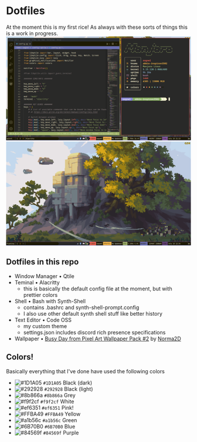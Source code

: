 # Dotfiles
At the moment this is my first rice! As always with these sorts of things this is a work in progress.
![A screenshot of a screen showcasing a terminal using a fetch script and an instance of Code OSS.](./photos/first_rice_code_and_term.png?raw=true)
![A screenshot of an empty screen showcasing a wallpaper with grey sci-fi esc buildings and green trees on a sunny day. Spaceships are causally flying in the background. At the bottom of the screen is a bar showcasing some key information about the computer's functionality.](./photos/first_rice_wallpaper.png?raw=true)

## Dotfiles in this repo 
- Window Manager • Qtile
- Teminal • Alacritty
  - this is basically the default config file at the moment, but with prettier colors
- Shell • Bash with Synth-Shell
  - contains .bashrc and synth-shell-prompt.config
  - I also use other default synth shell stuff like better history
- Text Editor • Code OSS
  - my custom theme
  - settings.json includes discord rich presence specifications
- Wallpaper • [Busy Day from Pixel Art Wallpaper Pack #2](https://norma-2d.itch.io/free-pixel-art-wallpaper-pack-2) by [Norma2D](https://norma-2d.itch.io/)

## Colors!
Basically everything that I've done have used the following colors
- ![#1D1A05](https://placehold.co/15x15/1d1a05/1d1a05.png) `#1D1A05` Black (dark)
- ![#292928](https://placehold.co/15x15/292928/292928.png) `#292928` Black (light)
- ![#8b866a](https://placehold.co/15x15/8b866a/8b866a.png) `#8b866a` Grey
- ![#f9f2cf](https://placehold.co/15x15/f9f2cf/f9f2cf.png) `#f9f2cf` White
- ![#ef6351](https://placehold.co/15x15/ef6351/ef6351.png) `#ef6351` Pink!
- ![#FFBA49](https://placehold.co/15x15/FFBA49/FFBA49.png) `#FFBA49` Yellow
- ![#a1b56c](https://placehold.co/15x15/a1b56c/a1b56c.png) `#a1b56c` Green
- ![#6B70B0](https://placehold.co/15x15/6B70B0/6B70B0.png) `#6B70B0` Blue
- ![#84569f](https://placehold.co/15x15/84569f/84569f.png) `#84569f` Purple

